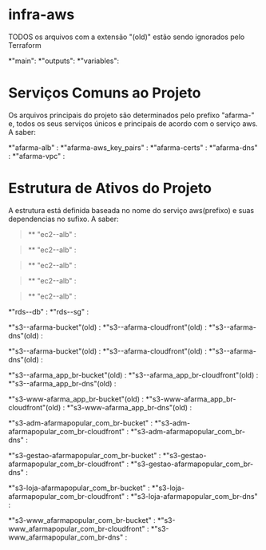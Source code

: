 # infra-aws

TODOS os arquivos com a extensão "(old)" estão sendo ignorados pelo Terraform

*"main": 
*"outputs": 
*"variables": 


# Serviços Comuns ao Projeto

Os arquivos principais do projeto são determinados pelo prefixo "afarma-" e, todos os seus serviços únicos e principais de acordo com o serviço aws. A saber:

*"afarma-alb" :
*"afarma-aws_key_pairs" :
*"afarma-certs" :
*"afarma-dns" :
*"afarma-vpc" :

# Estrutura de Ativos do Projeto

A estrutura está definida baseada no nome do serviço aws(prefixo) e suas dependencias no sufixo. A saber:

> ** "ec2--alb" :

> ** "ec2--alb" :

> ** "ec2--alb" :

> ** "ec2--alb" :

> ** "ec2--alb" :

*"rds--db" :
*"rds--sg" :

*"s3--afarma-bucket"(old) :
*"s3--afarma-cloudfront"(old) :
*"s3--afarma-dns"(old) :

*"s3--afarma-bucket"(old) :
*"s3--afarma-cloudfront"(old) :
*"s3--afarma-dns"(old) :

*"s3--afarma_app_br-bucket"(old) :
*"s3--afarma_app_br-cloudfront"(old) :
*"s3--afarma_app_br-dns"(old) :

*"s3-www-afarma_app_br-bucket"(old) :
*"s3-www-afarma_app_br-cloudfront"(old) :
*"s3-www-afarma_app_br-dns"(old) :

*"s3-adm-afarmapopular_com_br-bucket" :
*"s3-adm-afarmapopular_com_br-cloudfront" :
*"s3-adm-afarmapopular_com_br-dns" :

*"s3-gestao-afarmapopular_com_br-bucket" :
*"s3-gestao-afarmapopular_com_br-cloudfront" :
*"s3-gestao-afarmapopular_com_br-dns" :

*"s3-loja-afarmapopular_com_br-bucket" :
*"s3-loja-afarmapopular_com_br-cloudfront" :
*"s3-loja-afarmapopular_com_br-dns" :

*"s3-www_afarmapopular_com_br-bucket" :
*"s3-www_afarmapopular_com_br-cloudfront" :
*"s3-www_afarmapopular_com_br-dns" :